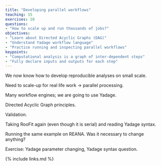```yaml
---
title: "Developing parallel workflows"
teaching: 15
exercises: 10
questions:
- "How to scale up and run thousands of jobs?"
objectives:
- "Learn about Directed Acyclic Graphs (DAG)"
- "Understand Yadage workflow language"
- "Practice running and inspecting parallel workflows"
keypoints:
- "Computational analysis is a graph of inter-dependent steps"
- "Fully declare inputs and outputs for each step"
---
```


We now know how to develop reproducible analyses on small scale.

Need to scale-up for real life work -> parallel processing.

Many workflow engines; we are going to use Yadage.

Directed Acyclic Graph principles.

Validation.

Taking RooFit again (even though it is serial) and reading Yadage syntax.

Running the same example on REANA.  Was it necessary to change anything?

Exercise: Yadage parameter changing, Yadage syntax question.

{% include links.md %}

